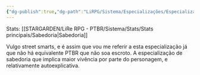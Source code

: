 ```yaml
---
{"dg-publish":true,"dg-path":"LiRPG/Sistema/Especializações/Especializações existentes/Astúcia urbana.md","permalink":"/li-rpg/sistema/especializacoes/especializacoes-existentes/astucia-urbana/","created":"2025-01-11T01:32:05.513-03:00","updated":"2025-01-12T02:34:11.410-03:00"}
---
```



Stats: [[STARGARDEN/LiRe RPG - PTBR/Sistema/Stats/Stats principais/Sabedoria\|Sabedoria]]

Vulgo street smarts, e é assim que vou me referir a esta especialização já que não há equivalente PTBR que não soa escroto. A especialização de sabedoria que implica maior vivência por parte do personagem, e relativamente autoexplicativa.
